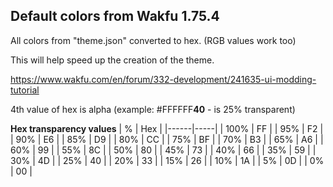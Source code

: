 ## Default colors from Wakfu 1.75.4

All colors from "theme.json" converted to hex. (RGB values work too)

This will help speed up the creation of the theme.

https://www.wakfu.com/en/forum/332-development/241635-ui-modding-tutorial

 

4th value of hex is alpha (example: #FFFFFF**40** - is 25% transparent)

**Hex transparency values**
| %    | Hex |
|------|-----|
| 100% | FF  |
| 95%  | F2  |
| 90%  | E6  |
| 85%  | D9  |
| 80%  | CC  |
| 75%  | BF  |
| 70%  | B3  |
| 65%  | A6  |
| 60%  | 99  |
| 55%  | 8C  |
| 50%  | 80  |
| 45%  | 73  |
| 40%  | 66  |
| 35%  | 59  |
| 30%  | 4D  |
| 25%  | 40  |
| 20%  | 33  |
| 15%  | 26  |
| 10%  | 1A  |
| 5%   | 0D  |
| 0%   | 00  |
